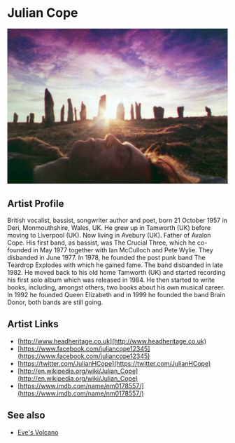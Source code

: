 # Julian Cope

![](../../assets/artists/Julian_Cope.png)

## Artist Profile

British vocalist, bassist, songwriter author and poet, born 21 October 1957 in Deri, Monmouthshire, Wales, UK. He grew up in Tamworth (UK) before moving to Liverpool (UK). Now living in Avebury (UK). Father of Avalon Cope. His first band, as bassist, was The Crucial Three, which he co-founded in May 1977 together with Ian McCulloch and Pete Wylie. They disbanded in June 1977. In 1978, he founded the post punk band The Teardrop Explodes with which he gained fame. The band disbanded in late 1982. He moved back to his old home Tamworth (UK) and started recording his first solo album which was released in 1984. He then started to write books, including, amongst others, two books about his own musical career. In 1992 he founded Queen Elizabeth and in 1999 he founded the band Brain Donor, both bands are still going.

## Artist Links

- [http://www.headheritage.co.uk](http://www.headheritage.co.uk)
- [https://www.facebook.com/juliancope12345](https://www.facebook.com/juliancope12345)
- [https://twitter.com/JulianHCope](https://twitter.com/JulianHCope)
- [http://en.wikipedia.org/wiki/Julian_Cope](http://en.wikipedia.org/wiki/Julian_Cope)
- [https://www.imdb.com/name/nm0178557/](https://www.imdb.com/name/nm0178557/)


## See also

- [Eve's Volcano](Eves_Volcano.md)
